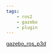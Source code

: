 ```yaml
---
tags:
    - ros2
    - gazebo
    - plugin
---
```


[gazebo_ros_p3d](https://github.com/ros-simulation/gazebo_ros_pkgs/blob/ros2/gazebo_plugins/src/gazebo_ros_p3d.cpp)